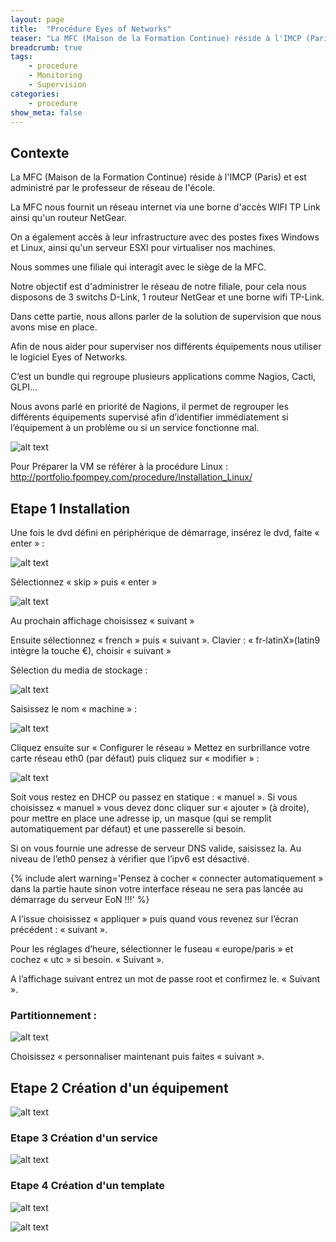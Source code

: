 ```yaml
---
layout: page
title:  "Procédure Eyes of Networks"
teaser: "La MFC (Maison de la Formation Continue) réside à l'IMCP (Paris), notre objectif est de monitorer tous les équipements de notre filiale"
breadcrumb: true
tags:
    - procedure
    - Monitoring
    - Supervision
categories:
    - procedure
show_meta: false
---
```


## Contexte ##

La MFC (Maison de la Formation Continue) réside à l'IMCP (Paris) et est administré par le professeur de réseau de l'école. 

La MFC nous fournit un réseau internet via une borne d'accès WIFI TP Link ainsi qu'un routeur NetGear. 

On a également accès à leur infrastructure avec des postes fixes Windows et Linux, ainsi qu'un serveur ESXI pour virtualiser nos machines. 

Nous sommes une filiale qui interagit avec le siège de la MFC. 

Notre objectif est d'administrer le réseau de notre filiale, pour cela nous disposons de 3 switchs D-Link, 1 routeur NetGear et une borne wifi TP-Link.

Dans cette partie, nous allons parler de la solution de supervision que nous avons mise en place. 

Afin de nous aider pour superviser nos différents équipements nous utiliser le logiciel Eyes of Networks. 

C’est un bundle qui regroupe plusieurs applications comme Nagios, Cacti, GLPI…

Nous avons parlé en priorité de Nagions, il permet de regrouper les différents équipements supervisé afin d’identifier immédiatement si l’équipement à un problème ou si un service fonctionne mal.

![alt text](https://fpompey.github.io/images/MFC_EON/Dashboard.png "Dashboard")

Pour Préparer la VM se référer à la procédure Linux : http://portfolio.fpompey.com/procedure/Installation_Linux/

## Etape 1 Installation ##

Une fois le dvd défini en périphérique de démarrage, insérez le dvd, faite « enter » :

![alt text](https://fpompey.github.io/images/MFC_EON/Install.png)

Sélectionnez « skip » puis « enter »

![alt text](https://fpompey.github.io/images/MFC_EON/Skip.png)

Au prochain affichage choisissez « suivant »

Ensuite sélectionnez « french » puis « suivant ».
Clavier : « fr-latinX»(latin9 intègre la touche €), choisir « suivant »

Sélection du media de stockage :

![alt text](https://fpompey.github.io/images/MFC_EON/Drivespace.png)

Saisissez le nom « machine » :

![alt text](https://fpompey.github.io/images/MFC_EON/Nom_Reseau.png)

Cliquez ensuite sur « Configurer le réseau »
Mettez en surbrillance votre carte réseau eth0 (par défaut) puis cliquez sur « modifier » :

![alt text](https://fpompey.github.io/images/MFC_EON/Selection_IP.png)

Soit vous restez en DHCP ou passez en statique : « manuel ».
Si vous choisissez « manuel » vous devez donc cliquer sur « ajouter » (à droite), pour mettre en place une
adresse ip, un masque (qui se remplit automatiquement par défaut) et une passerelle si besoin.

Si on vous fournie une adresse de serveur DNS valide, saisissez la.
Au niveau de l’eth0 pensez à vérifier que l’ipv6 est désactivé.

{% include alert warning='Pensez à cocher « connecter automatiquement » dans la partie haute sinon votre interface
réseau ne sera pas lancée au démarrage du serveur EoN !!!' %}

A l’issue choisissez « appliquer » puis quand vous revenez sur l’écran précédent : « suivant ».

Pour les réglages d’heure, sélectionner le fuseau « europe/paris » et cochez « utc » si besoin.
« Suivant ».

A l’affichage suivant entrez un mot de passe root et confirmez le.
« Suivant ».

### Partitionnement : ###

![alt text](https://fpompey.github.io/images/MFC_EON/Host_View.png "Host_View")

Choisissez « personnaliser maintenant puis faites « suivant ».



## Etape 2 Création d'un équipement ##


![alt text](https://fpompey.github.io/images/MFC_EON/Host_View.png "Host_View")

### Etape 3 Création d'un service ###

![alt text](https://fpompey.github.io/images/MFC_EON/Service_View.png "Service_View")

### Etape 4 Création d'un template ###

![alt text](https://fpompey.github.io/images/MFC_EON/Template.png "Template")

![alt text](https://fpompey.github.io/images/MFC_EON/Command_template.png "Command_template")



